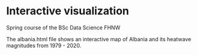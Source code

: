 # Interactive visualization
 Spring course of the BSc Data Science FHNW
 
 The albania.html file shows an interactive map of Albania and its heatwave magnitudes from 1979 - 2020.
